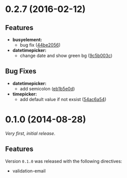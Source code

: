 # 0.2.7 (2016-02-12)

## Features

- **busyelement:** 
  - bug fix ([44be2056](http://github.com/clickataxi/dd-ui/commit/44be2056))  
- **datetimepicker:** 
  - change date and show green bg ([9c5b003c](http://github.com/clickataxi/dd-ui/commit/9c5b003c))   

## Bug Fixes

- **datetimepicker:** 
  - add semicolon ([eb1b5e0d](http://github.com/clickataxi/dd-ui/commit/eb1b5e0d))  
- **timepicker:** 
  - add default value if not exsist ([54ac6a54](http://github.com/clickataxi/dd-ui/commit/54ac6a54))   

# 0.1.0 (2014-08-28)

_Very first, initial release_.

## Features

Version `0.1.0` was released with the following directives:

* validation-email